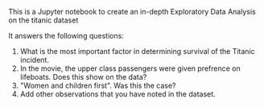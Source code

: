 This is a Jupyter notebook to create an in-depth Exploratory Data Analysis on the titanic dataset 

It answers the following questions:
1) What is the most important factor in determining survival of the Titanic incident.
2) In the movie, the upper class passengers were given prefrence on lifeboats. Does this show on the data?
3) "Women and children first". Was this the case?
4) Add other observations that you have noted in the dataset.
